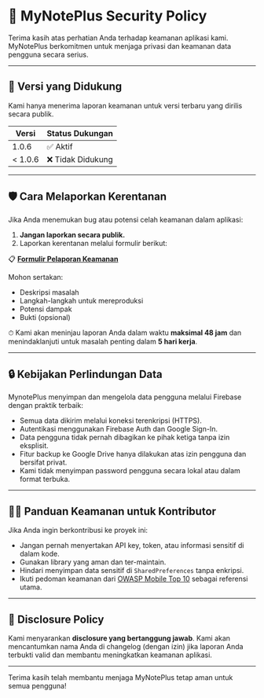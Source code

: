 # 🔐 MyNotePlus Security Policy

Terima kasih atas perhatian Anda terhadap keamanan aplikasi kami. MyNotePlus berkomitmen untuk menjaga privasi dan keamanan data pengguna secara serius.

---

## 📆 Versi yang Didukung

Kami hanya menerima laporan keamanan untuk versi terbaru yang dirilis secara publik.

| Versi     | Status Dukungan |
|-----------|-----------------|
| 1.0.6     | ✅ Aktif        |
| < 1.0.6   | ❌ Tidak Didukung |

---

## 🛡️ Cara Melaporkan Kerentanan

Jika Anda menemukan bug atau potensi celah keamanan dalam aplikasi:

1. **Jangan laporkan secara publik.**
2. Laporkan kerentanan melalui formulir berikut:

📋 **[Formulir Pelaporan Keamanan](https://forms.gle/cxjSpfxGk8pSRbQq6)**

Mohon sertakan:
- Deskripsi masalah
- Langkah-langkah untuk mereproduksi
- Potensi dampak
- Bukti (opsional)

⏱ Kami akan meninjau laporan Anda dalam waktu **maksimal 48 jam** dan menindaklanjuti untuk masalah penting dalam **5 hari kerja**.

---

## 🔒 Kebijakan Perlindungan Data

MynotePlus menyimpan dan mengelola data pengguna melalui Firebase dengan praktik terbaik:

- Semua data dikirim melalui koneksi terenkripsi (HTTPS).
- Autentikasi menggunakan Firebase Auth dan Google Sign-In.
- Data pengguna tidak pernah dibagikan ke pihak ketiga tanpa izin eksplisit.
- Fitur backup ke Google Drive hanya dilakukan atas izin pengguna dan bersifat privat.
- Kami tidak menyimpan password pengguna secara lokal atau dalam format terbuka.

---

## 👩‍💻 Panduan Keamanan untuk Kontributor

Jika Anda ingin berkontribusi ke proyek ini:

- Jangan pernah menyertakan API key, token, atau informasi sensitif di dalam kode.
- Gunakan library yang aman dan ter-maintain.
- Hindari menyimpan data sensitif di `SharedPreferences` tanpa enkripsi.
- Ikuti pedoman keamanan dari [OWASP Mobile Top 10](https://owasp.org/www-project-mobile-top-10/) sebagai referensi utama.

---

## 📢 Disclosure Policy

Kami menyarankan **disclosure yang bertanggung jawab**. Kami akan mencantumkan nama Anda di changelog (dengan izin) jika laporan Anda terbukti valid dan membantu meningkatkan keamanan aplikasi.

---

Terima kasih telah membantu menjaga MyNotePlus tetap aman untuk semua pengguna!
